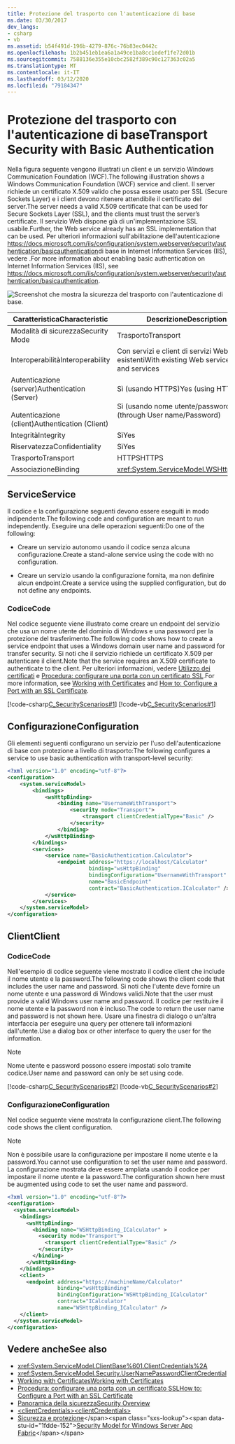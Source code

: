 ```yaml
---
title: Protezione del trasporto con l'autenticazione di base
ms.date: 03/30/2017
dev_langs:
- csharp
- vb
ms.assetid: b54f491d-196b-4279-876c-76b83ec0442c
ms.openlocfilehash: 1b2b451eb1ea6a1a49ce1ba8cc1edef1fe72d01b
ms.sourcegitcommit: 7588136e355e10cbc2582f389c90c127363c02a5
ms.translationtype: MT
ms.contentlocale: it-IT
ms.lasthandoff: 03/12/2020
ms.locfileid: "79184347"
---
```

# <a name="transport-security-with-basic-authentication"></a><span data-ttu-id="1fdde-102">Protezione del trasporto con l'autenticazione di base</span><span class="sxs-lookup"><span data-stu-id="1fdde-102">Transport Security with Basic Authentication</span></span>
<span data-ttu-id="1fdde-103">Nella figura seguente vengono illustrati un client e un servizio Windows Communication Foundation (WCF).</span><span class="sxs-lookup"><span data-stu-id="1fdde-103">The following illustration shows a Windows Communication Foundation (WCF) service and client.</span></span> <span data-ttu-id="1fdde-104">Il server richiede un certificato X.509 valido che possa essere usato per SSL (Secure Sockets Layer) e i client devono ritenere attendibile il certificato del server.</span><span class="sxs-lookup"><span data-stu-id="1fdde-104">The server needs a valid X.509 certificate that can be used for Secure Sockets Layer (SSL), and the clients must trust the server’s certificate.</span></span> <span data-ttu-id="1fdde-105">Il servizio Web dispone già di un'implementazione SSL usabile.</span><span class="sxs-lookup"><span data-stu-id="1fdde-105">Further, the Web service already has an SSL implementation that can be used.</span></span> <span data-ttu-id="1fdde-106">Per ulteriori informazioni sull'abilitazione dell'autenticazione <https://docs.microsoft.com/iis/configuration/system.webserver/security/authentication/basicauthentication>di base in Internet Information Services (IIS), vedere .</span><span class="sxs-lookup"><span data-stu-id="1fdde-106">For more information about enabling basic authentication on Internet Information Services (IIS), see <https://docs.microsoft.com/iis/configuration/system.webserver/security/authentication/basicauthentication>.</span></span>  
  
 ![Screenshot che mostra la sicurezza del trasporto con l'autenticazione di base.](./media/transport-security-with-basic-authentication/transport-security-basic-authentication.gif)  
  
|<span data-ttu-id="1fdde-108">Caratteristica</span><span class="sxs-lookup"><span data-stu-id="1fdde-108">Characteristic</span></span>|<span data-ttu-id="1fdde-109">Descrizione</span><span class="sxs-lookup"><span data-stu-id="1fdde-109">Description</span></span>|  
|--------------------|-----------------|  
|<span data-ttu-id="1fdde-110">Modalità di sicurezza</span><span class="sxs-lookup"><span data-stu-id="1fdde-110">Security Mode</span></span>|<span data-ttu-id="1fdde-111">Trasporto</span><span class="sxs-lookup"><span data-stu-id="1fdde-111">Transport</span></span>|  
|<span data-ttu-id="1fdde-112">Interoperabilità</span><span class="sxs-lookup"><span data-stu-id="1fdde-112">Interoperability</span></span>|<span data-ttu-id="1fdde-113">Con servizi e client di servizi Web esistenti</span><span class="sxs-lookup"><span data-stu-id="1fdde-113">With existing Web service clients and services</span></span>|  
|<span data-ttu-id="1fdde-114">Autenticazione (server)</span><span class="sxs-lookup"><span data-stu-id="1fdde-114">Authentication (Server)</span></span><br /><br /> <span data-ttu-id="1fdde-115">Autenticazione (client)</span><span class="sxs-lookup"><span data-stu-id="1fdde-115">Authentication (Client)</span></span>|<span data-ttu-id="1fdde-116">Sì (usando HTTPS)</span><span class="sxs-lookup"><span data-stu-id="1fdde-116">Yes (using HTTPS)</span></span><br /><br /> <span data-ttu-id="1fdde-117">Sì (usando nome utente/password).</span><span class="sxs-lookup"><span data-stu-id="1fdde-117">Yes (through User name/Password)</span></span>|  
|<span data-ttu-id="1fdde-118">Integrità</span><span class="sxs-lookup"><span data-stu-id="1fdde-118">Integrity</span></span>|<span data-ttu-id="1fdde-119">Sì</span><span class="sxs-lookup"><span data-stu-id="1fdde-119">Yes</span></span>|  
|<span data-ttu-id="1fdde-120">Riservatezza</span><span class="sxs-lookup"><span data-stu-id="1fdde-120">Confidentiality</span></span>|<span data-ttu-id="1fdde-121">Sì</span><span class="sxs-lookup"><span data-stu-id="1fdde-121">Yes</span></span>|  
|<span data-ttu-id="1fdde-122">Trasporto</span><span class="sxs-lookup"><span data-stu-id="1fdde-122">Transport</span></span>|<span data-ttu-id="1fdde-123">HTTPS</span><span class="sxs-lookup"><span data-stu-id="1fdde-123">HTTPS</span></span>|  
|<span data-ttu-id="1fdde-124">Associazione</span><span class="sxs-lookup"><span data-stu-id="1fdde-124">Binding</span></span>|<xref:System.ServiceModel.WSHttpBinding>|  
  
## <a name="service"></a><span data-ttu-id="1fdde-125">Service</span><span class="sxs-lookup"><span data-stu-id="1fdde-125">Service</span></span>  
 <span data-ttu-id="1fdde-126">Il codice e la configurazione seguenti devono essere eseguiti in modo indipendente.</span><span class="sxs-lookup"><span data-stu-id="1fdde-126">The following code and configuration are meant to run independently.</span></span> <span data-ttu-id="1fdde-127">Eseguire una delle operazioni seguenti:</span><span class="sxs-lookup"><span data-stu-id="1fdde-127">Do one of the following:</span></span>  
  
- <span data-ttu-id="1fdde-128">Creare un servizio autonomo usando il codice senza alcuna configurazione.</span><span class="sxs-lookup"><span data-stu-id="1fdde-128">Create a stand-alone service using the code with no configuration.</span></span>  
  
- <span data-ttu-id="1fdde-129">Creare un servizio usando la configurazione fornita, ma non definire alcun endpoint.</span><span class="sxs-lookup"><span data-stu-id="1fdde-129">Create a service using the supplied configuration, but do not define any endpoints.</span></span>  
  
### <a name="code"></a><span data-ttu-id="1fdde-130">Codice</span><span class="sxs-lookup"><span data-stu-id="1fdde-130">Code</span></span>  
 <span data-ttu-id="1fdde-131">Nel codice seguente viene illustrato come creare un endpoint del servizio che usa un nome utente del dominio di Windows e una password per la protezione del trasferimento.</span><span class="sxs-lookup"><span data-stu-id="1fdde-131">The following code shows how to create a service endpoint that uses a Windows domain user name and password for transfer security.</span></span> <span data-ttu-id="1fdde-132">Si noti che il servizio richiede un certificato X.509 per autenticare il client.</span><span class="sxs-lookup"><span data-stu-id="1fdde-132">Note that the service requires an X.509 certificate to authenticate to the client.</span></span> <span data-ttu-id="1fdde-133">Per ulteriori informazioni, vedere [Utilizzo dei certificati](../../../../docs/framework/wcf/feature-details/working-with-certificates.md) e [Procedura: configurare una porta con un certificato SSL](../../../../docs/framework/wcf/feature-details/how-to-configure-a-port-with-an-ssl-certificate.md).</span><span class="sxs-lookup"><span data-stu-id="1fdde-133">For more information, see [Working with Certificates](../../../../docs/framework/wcf/feature-details/working-with-certificates.md) and [How to: Configure a Port with an SSL Certificate](../../../../docs/framework/wcf/feature-details/how-to-configure-a-port-with-an-ssl-certificate.md).</span></span>  
  
 [!code-csharp[C_SecurityScenarios#1](../../../../samples/snippets/csharp/VS_Snippets_CFX/c_securityscenarios/cs/source.cs#1)]
 [!code-vb[C_SecurityScenarios#1](../../../../samples/snippets/visualbasic/VS_Snippets_CFX/c_securityscenarios/vb/source.vb#1)]  
  
## <a name="configuration"></a><span data-ttu-id="1fdde-134">Configurazione</span><span class="sxs-lookup"><span data-stu-id="1fdde-134">Configuration</span></span>  
 <span data-ttu-id="1fdde-135">Gli elementi seguenti configurano un servizio per l'uso dell'autenticazione di base con protezione a livello di trasporto:</span><span class="sxs-lookup"><span data-stu-id="1fdde-135">The following configures a service to use basic authentication with transport-level security:</span></span>  
  
```xml  
<?xml version="1.0" encoding="utf-8"?>  
<configuration>  
    <system.serviceModel>  
        <bindings>  
            <wsHttpBinding>  
                <binding name="UsernameWithTransport">  
                    <security mode="Transport">  
                        <transport clientCredentialType="Basic" />  
                    </security>  
                </binding>  
            </wsHttpBinding>  
        </bindings>  
        <services>  
            <service name="BasicAuthentication.Calculator">  
                <endpoint address="https://localhost/Calculator"  
                          binding="wsHttpBinding"
                          bindingConfiguration="UsernameWithTransport"  
                          name="BasicEndpoint"
                          contract="BasicAuthentication.ICalculator" />  
            </service>  
        </services>  
    </system.serviceModel>  
</configuration>  
```  
  
## <a name="client"></a><span data-ttu-id="1fdde-136">Client</span><span class="sxs-lookup"><span data-stu-id="1fdde-136">Client</span></span>  
  
### <a name="code"></a><span data-ttu-id="1fdde-137">Codice</span><span class="sxs-lookup"><span data-stu-id="1fdde-137">Code</span></span>  
 <span data-ttu-id="1fdde-138">Nell'esempio di codice seguente viene mostrato il codice client che include il nome utente e la password.</span><span class="sxs-lookup"><span data-stu-id="1fdde-138">The following code shows the client code that includes the user name and password.</span></span> <span data-ttu-id="1fdde-139">Si noti che l'utente deve fornire un nome utente e una password di Windows validi.</span><span class="sxs-lookup"><span data-stu-id="1fdde-139">Note that the user must provide a valid Windows user name and password.</span></span> <span data-ttu-id="1fdde-140">Il codice per restituire il nome utente e la password non è incluso.</span><span class="sxs-lookup"><span data-stu-id="1fdde-140">The code to return the user name and password is not shown here.</span></span> <span data-ttu-id="1fdde-141">Usare una finestra di dialogo o un'altra interfaccia per eseguire una query per ottenere tali informazioni dall'utente.</span><span class="sxs-lookup"><span data-stu-id="1fdde-141">Use a dialog box or other interface to query the user for the information.</span></span>  
  
> [!NOTE]
> <span data-ttu-id="1fdde-142">Nome utente e password possono essere impostati solo tramite codice.</span><span class="sxs-lookup"><span data-stu-id="1fdde-142">User name and password can only be set using code.</span></span>  
  
 [!code-csharp[C_SecurityScenarios#2](../../../../samples/snippets/csharp/VS_Snippets_CFX/c_securityscenarios/cs/source.cs#2)]
 [!code-vb[C_SecurityScenarios#2](../../../../samples/snippets/visualbasic/VS_Snippets_CFX/c_securityscenarios/vb/source.vb#2)]  
  
### <a name="configuration"></a><span data-ttu-id="1fdde-143">Configurazione</span><span class="sxs-lookup"><span data-stu-id="1fdde-143">Configuration</span></span>  
 <span data-ttu-id="1fdde-144">Nel codice seguente viene mostrata la configurazione client.</span><span class="sxs-lookup"><span data-stu-id="1fdde-144">The following code shows the client configuration.</span></span>  
  
> [!NOTE]
> <span data-ttu-id="1fdde-145">Non è possibile usare la configurazione per impostare il nome utente e la password.</span><span class="sxs-lookup"><span data-stu-id="1fdde-145">You cannot use configuration to set the user name and password.</span></span> <span data-ttu-id="1fdde-146">La configurazione mostrata deve essere ampliata usando il codice per impostare il nome utente e la password.</span><span class="sxs-lookup"><span data-stu-id="1fdde-146">The configuration shown here must be augmented using code to set the user name and password.</span></span>  
  
```xml  
<?xml version="1.0" encoding="utf-8"?>  
<configuration>  
  <system.serviceModel>  
    <bindings>  
      <wsHttpBinding>  
        <binding name="WSHttpBinding_ICalculator" >  
          <security mode="Transport">  
            <transport clientCredentialType="Basic" />  
          </security>  
        </binding>  
      </wsHttpBinding>  
    </bindings>  
    <client>  
      <endpoint address="https://machineName/Calculator"
                binding="wsHttpBinding"  
                bindingConfiguration="WSHttpBinding_ICalculator"
                contract="ICalculator"  
                name="WSHttpBinding_ICalculator" />  
    </client>  
  </system.serviceModel>  
</configuration>  
```  
  
## <a name="see-also"></a><span data-ttu-id="1fdde-147">Vedere anche</span><span class="sxs-lookup"><span data-stu-id="1fdde-147">See also</span></span>

- <xref:System.ServiceModel.ClientBase%601.ClientCredentials%2A>
- <xref:System.ServiceModel.Security.UserNamePasswordClientCredential>
- [<span data-ttu-id="1fdde-148">Working with Certificates</span><span class="sxs-lookup"><span data-stu-id="1fdde-148">Working with Certificates</span></span>](../../../../docs/framework/wcf/feature-details/working-with-certificates.md)
- [<span data-ttu-id="1fdde-149">Procedura: configurare una porta con un certificato SSL</span><span class="sxs-lookup"><span data-stu-id="1fdde-149">How to: Configure a Port with an SSL Certificate</span></span>](../../../../docs/framework/wcf/feature-details/how-to-configure-a-port-with-an-ssl-certificate.md)
- [<span data-ttu-id="1fdde-150">Panoramica della sicurezza</span><span class="sxs-lookup"><span data-stu-id="1fdde-150">Security Overview</span></span>](../../../../docs/framework/wcf/feature-details/security-overview.md)
- [<span data-ttu-id="1fdde-151">\<clientCredentials></span><span class="sxs-lookup"><span data-stu-id="1fdde-151">\<clientCredentials></span></span>](../../../../docs/framework/configure-apps/file-schema/wcf/clientcredentials.md)
- <span data-ttu-id="1fdde-152">[Sicurezza e protezione](https://docs.microsoft.com/previous-versions/appfabric/ee677202(v=azure.10))</span><span class="sxs-lookup"><span data-stu-id="1fdde-152">[Security Model for Windows Server App Fabric](https://docs.microsoft.com/previous-versions/appfabric/ee677202(v=azure.10))</span></span>
